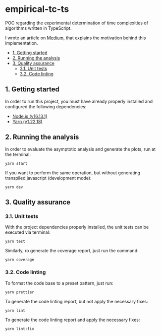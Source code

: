 # empirical-tc-ts

POC regarding the experimental determination of time complexities of algorithms written in TypeScript.

I wrote an article on [Medium](https://medium.com/@guligon90/determining-time-complexity-of-algorithms-experimentally-4f844a5080ec), that explains the motivation behind this implementation.

<!-- START doctoc generated TOC please keep comment here to allow auto update -->
<!-- DON'T EDIT THIS SECTION, INSTEAD RE-RUN doctoc TO UPDATE -->

- [1. Getting started](#1-getting-started)
- [2. Running the analysis](#2-running-the-analysis)
- [3. Quality assurance](#3-quality-assurance)
  - [3.1. Unit tests](#31-unit-tests)
  - [3.2. Code linting](#32-code-linting)

<!-- END doctoc generated TOC please keep comment here to allow auto update -->

## 1. Getting started

In order to run this project, you must have already properly installed and configured the following dependencies:

* [Node.js (v16.13.1)](https://nodejs.org/ru/blog/release/v16.13.1/)
* [Yarn (v1.22.18)](https://github.com/yarnpkg/yarn/releases)

## 2. Running the analysis

In order to evaluate the asymptotic analysis and generate the plots, run at the terminal:
```shell
yarn start
```

If you want to perform the same operation, but without generating transpiled javascript (development mode):
```shell
yarn dev
```

## 3. Quality assurance

### 3.1. Unit tests

With the project dependencies properly installed, the unit tests can be executed via terminal:
```shell
yarn test
```

Similarly, ro generate the coverage report, just run the command:
```shell
yarn coverage
```

### 3.2. Code linting

To format the code base to a preset pattern, just run:
```shell
yarn prettier
```

To generate the code linting report, but not apply the necessary fixes:
```shell
yarn lint
```

To generate the code linting report and apply the necessary fixes:
```shell
yarn lint:fix
```
